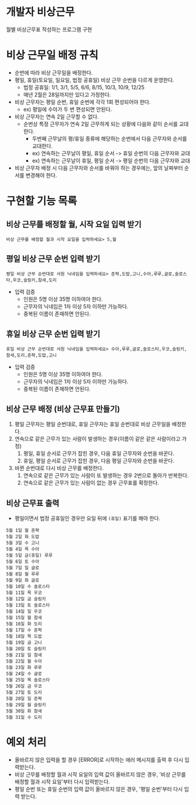 # 개발자 비상근무

월별 비상근무표 작성하는 프로그램 구현

# 비상 근무일 배정 규칙

- 순번에 따라 비상 근무일을 배정한다.
- 평일, 휴일(토요일, 일요일, 법정 공휴일) 비상 근무 순번을 다르게 운영한다.
    - 법정 공휴일: 1/1, 3/1, 5/5, 6/6, 8/15, 10/3, 10/9, 12/25
    - 매년 2월은 28일까지만 있다고 가정한다.
- 비상 근무자는 평일 순번, 휴일 순번에 각각 1회 편성되어야 한다.
    - ex) 평일에 수아가 두 번 편성되면 안된다.
- 비상 근무자는 연속 2일 근무할 수 없다.
    - 순번상 특정 근무자가 연속 2일 근무하게 되는 상황에 다음와 같이 순서를 교대한다.
        - 두번째 근무날의 평/휴일 종류에 해당하는 순번에서 다음 근무자와 순서를 교대한다.
        - ex) 연속하는 근무날이 평일, 휴일 순서 -> 휴일 순번의 다음 근무자와 교대
        - ex) 연속하는 근무날이 휴일, 평일 순서 -> 평일 순번의 다음 근무자와 교대
- 비상 근무자 배정 시 다음 근무자와 순서를 바꿔야 하는 경우에는, 앞의 날짜부터 순서를 변경해야 한다.

# 구현할 기능 목록

## 비상 근무를 배정할 월, 시작 요일 입력 받기

```
비상 근무를 배정할 월과 시작 요일을 입력하세요> 5,월
```

## 평일 비상 근무 순번 입력 받기

```
평일 비상 근무 순번대로 사원 닉네임을 입력하세요> 준팍,도밥,고니,수아,루루,글로,솔로스타,우코,슬링키,참새,도리
```

- 입력 검증
    - 인원은 5명 이상 35명 이하여야 한다.
    - 근무자의 닉네임은 1자 이상 5자 이하만 가능하다.
    - 중복된 이름이 존재하면 안된다.

## 휴일 비상 근무 순번 입력 받기

```
휴일 비상 근무 순번대로 사원 닉네임을 입력하세요> 수아,루루,글로,솔로스타,우코,슬링키,참새,도리,준팍,도밥,고니
```

- 입력 검증
    - 인원은 5명 이상 35명 이하여야 한다.
    - 근무자의 닉네임은 1자 이상 5자 이하만 가능하다.
    - 중복된 이름이 존재하면 안된다.

## 비상 근무 배정 (비상 근무표 만들기)

1. 평일 근무자는 평일 순번대로, 휴일 근무자는 휴일 순번대로 비상 근무일을 배정한다.
2. 연속으로 같은 근무가 있는 사람이 발생하는 경우(이름이 같은 같은 사람이라고 가정)
    1. 평일, 휴일 순서로 근무가 잡힌 경우, 다음 휴일 근무자와 순번을 바꾼다.
    2. 휴일, 평일 순서로 근무가 잡힌 경우, 다음 평일 근무자와 순번을 바꾼다.
3. 바뀐 순번대로 다시 비상 근무를 배정한다.
    1. 연속으로 같은 근무가 있는 사람이 또 발생하는 경우 2번으로 돌아가 반복한다.
    2. 연속으로 같은 근무가 있는 사람이 없는 경우 근무표를 확정한다.

## 비상 근무표 출력

- 평일이면서 법정 공휴일인 경우만 요일 뒤에 `(휴일)` 표기를 해야 한다.

```
5월 1일 월 준팍
5월 2일 화 도밥
5월 3일 수 고니
5월 4일 목 수아
5월 5일 금(휴일) 루루
5월 6일 토 수아
5월 7일 일 글로
5월 8일 월 루루
5월 9일 화 글로
5월 10일 수 솔로스타
5월 11일 목 우코
5월 12일 금 슬링키
5월 13일 토 솔로스타
5월 14일 일 우코
5월 15일 월 참새
5월 16일 화 도리
5월 17일 수 준팍
5월 18일 목 도밥
5월 19일 금 고니
5월 20일 토 슬링키
5월 21일 일 참새
5월 22일 월 수아
5월 23일 화 루루
5월 24일 수 글로
5월 25일 목 솔로스타
5월 26일 금 우코
5월 27일 토 도리
5월 28일 일 준팍
5월 29일 월 슬링키
5월 30일 화 참새
5월 31일 수 도리
```

# 예외 처리

- 올바르지 않은 입력을 할 경우 [ERROR]로 시작하는 에러 메시지를 출력 후 다시 입력받는다.
- 비상 근무를 배정할 월과 시작 요일의 입력 값이 올바르지 않은 경우, '비상 근무를 배정할 월과 시작 요일'부터 다시 입력받는다.
- 평일 순번 또는 휴일 순번의 입력 값이 올바르지 않은 경우, '평일 순번'부터 다시 입력 받는다.